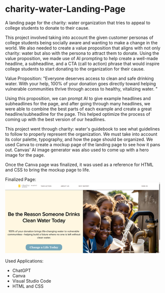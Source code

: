 # charity-water-Landing-Page

A landing page for the charity: water organization that tries to appeal to college students to donate to their cause. 

This project involved taking into account the given customer personas of college students being socially aware and wanting to make a change in the world. We also needed to create a value proposition that aligns with not only charity: water but also with the persona to attract them to donate. Using the value proposition, we made use of AI prompting to help create a well-made headline, a subheadline, and a CTA (call to action) phrase that would inspire college students to start donating to the organization for their cause. 

Value Proposition: "Everyone deserves access to clean and safe drinking water. With your help, 100% of your donation goes directly toward helping vulnerable communities thrive through access to healthy, vitalizing water. "

Using this proposition, we can prompt AI to give example headlines and subheadlines for the page, and after going through many headlines, we were able to combine the best parts of each example and create a great headline/subheadline for the page. This helped optimize the process of coming up with the best version of our headlines. 

This project went through charity: water's guidebook to see what guidelines to follow to properly represent the organization. We must take into account its color palette, typography, and how the page should be organized. We used Canva to create a mockup page of the landing page to see how it pans out. Canvas' AI image generator was also used to come up with a hero image for the page. 

Once the Canva page was finalized, it was used as a reference for HTML and CSS to bring the mockup page to life.

Finalized Page: 
![Landing Page](Landing-Page-Screenshot.png)

Used Applications: 
- ChatGPT
- Canva
- Visual Studio Code
- HTML and CSS 
